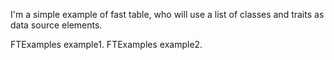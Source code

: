 I'm a simple example of fast table, who will use a list of classes and traits as data source elements.FTExamples example1.FTExamples example2.